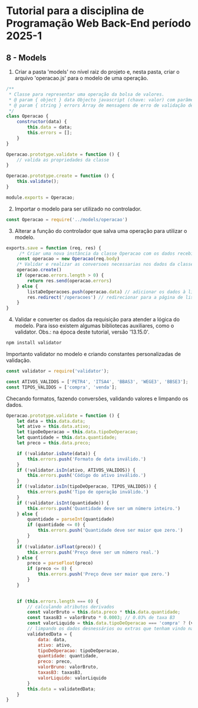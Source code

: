 # Tutorial para a disciplina de Programação Web Back-End período 2025-1

## 8 - Models

1. Criar a pasta 'models' no nível raiz do projeto e, nesta pasta, criar o arquivo 'operacao.js' para o modelo de uma operação.

```javascript
/**
 * Classe para representar uma operação da bolsa de valores.
 * @ param { object } data Objecto javascript (chave: valor) com parâmetros da requisição.
 * @ param { string } errors Array de mensagens de erro de validação de propriedades da classe.
 */
class Operacao {
	constructor(data) {
		this.data = data;
		this.errors = [];
	}
}

Operacao.prototype.validate = function () {
    // valida as propriedades da classe
}

Operacao.prototype.create = function () {
	this.validate();   
}

module.exports = Operacao;
```

2. Importar o modelo para ser utilizado no controlador.

```javascript
const Operacao = require('../models/operacao')
```

3. Alterar a função do controlador que salva uma operação para utilizar o modelo.

```javascript
exports.save = function (req, res) {
     /* Criar uma nova instância da classe Operacao com os dados recebidos do corpo da requisição */
    const operacao = new Operacao(req.body)
    /* Validar e realizar as conversoes necessarias nos dados da classe */
    operacao.create()
    if (operacao.errors.length > 0) {
        return res.send(operacao.errors)
    } else {
        listaDeOperacoes.push(operacao.data) // adicionar os dados à lista de operações
        res.redirect('/operacoes') // redirecionar para a página de listagem de operações após salvar
    }
}
```

4. Validar e converter os dados da requisição para atender a lógica do modelo. Para isso existem algumas bibliotecas auxiliares, como o validator.
   	Obs.: na época deste tutorial, versão '13.15.0'.

```bash
npm install validator
```

Importanto validator no modelo e criando constantes personalizadas de validação.

```javascript
const validator = require('validator');

const ATIVOS_VALIDOS = ['PETR4', 'ITSA4', 'BBAS3', 'WEGE3', 'BBSE3'];
const TIPOS_VALIDOS = ['compra', 'venda'];
```

Checando formatos, fazendo conversões, validando valores e limpando os dados.

```javascript
Operacao.prototype.validate = function () {
	let data = this.data.data;
	let ativo = this.data.ativo;
	let tipoDeOperacao = this.data.tipoDeOperacao;
	let quantidade = this.data.quantidade;
	let preco = this.data.preco;

	if (!validator.isDate(data)) {
		this.errors.push('Formato de data inválido.')
	}
	if (!validator.isIn(ativo, ATIVOS_VALIDOS)) {
		this.errors.push('Código do ativo inválido.')
	}
	if (!validator.isIn(tipoDeOperacao, TIPOS_VALIDOS)) {
		this.errors.push('Tipo de operação inválido.')
	}
	if (!validator.isInt(quantidade)) {
		this.errors.push('Quantidade deve ser um número inteiro.')
	} else {
		quantidade = parseInt(quantidade)
		if (quantidade <= 0) {
			this.errors.push('Quantidade deve ser maior que zero.')
		}
	}
	if (!validator.isFloat(preco)) {
		this.errors.push('Preço deve ser um número real.')
	} else {
		preco = parseFloat(preco)
		if (preco <= 0) {
			this.errors.push('Preço deve ser maior que zero.')
		}
	}

	
	if (this.errors.length === 0) {
		// calculando atributos derivados
		const valorBruto = this.data.preco * this.data.quantidade;
		const taxasB3 = valorBruto * 0.0003; // 0.03% de taxa B3
		const valorLiquido = this.data.tipoDeOperacao === 'compra' ? (valorBruto + taxasB3) : (valorBruto - taxasB3);
		// limpando os dados desnessários ou extras que tenham vindo na requisição e adicionando valores derivados.
		validatedData = {
			data: data,
			ativo: ativo,
			tipoDeOperacao: tipoDeOperacao,
			quantidade: quantidade,
			preco: preco,
			valorBruno: valorBruto,
			taxasB3: taxasB3,
			valorLiquido: valorLiquido
		}
		this.data = validatedData;
	}
}

```
